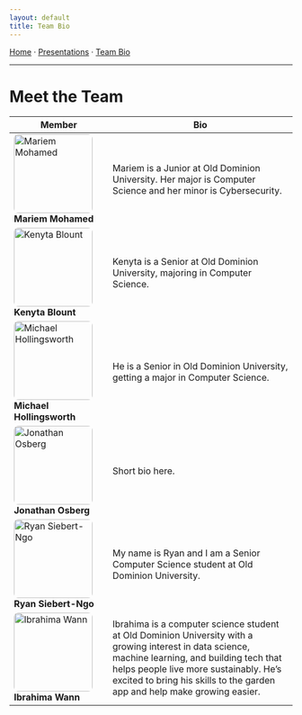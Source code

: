 ```yaml
---
layout: default
title: Team Bio
---
```


<!-- NAV BAR (manual) -->
<p>
  <a href="/Garden-Assistant-Application/">Home</a> ·
  <a href="/Garden-Assistant-Application/presentations">Presentations</a> ·
  <a href="/Garden-Assistant-Application/team">Team Bio</a>
</p>
<hr>


# Meet the Team

| Member | Bio |
|--------|-----|
| <img src="/Garden-Assistant-Application/assets/img/mariem.jpg" alt="Mariem Mohamed" class="team-pic"> **Mariem Mohamed** | Mariem is a Junior at Old Dominion University. Her major is Computer Science and her minor is Cybersecurity. |
| <img src="/Garden-Assistant-Application/assets/img/kenyta.jpg" alt="Kenyta Blount" class="team-pic"> **Kenyta Blount** | Kenyta is a Senior at Old Dominion University, majoring in Computer Science. |
| <img src="/Garden-Assistant-Application/assets/img/michael.jpg" alt="Michael Hollingsworth" class="team-pic"> **Michael Hollingsworth** | He is a Senior in Old Dominion University, getting a major in Computer Science. |
| <img src="/Garden-Assistant-Application/assets/img/jonathan.jpg" alt="Jonathan Osberg" class="team-pic"> **Jonathan Osberg** | Short bio here. |
| <img src="/Garden-Assistant-Application/assets/img/ryan.jpg" alt="Ryan Siebert-Ngo" class="team-pic"> **Ryan Siebert-Ngo** | My name is Ryan and I am a Senior Computer Science student at Old Dominion University. |
| <img src="/Garden-Assistant-Application/assets/img/ibrahima.jpg" alt="Ibrahima Wann" class="team-pic"> **Ibrahima Wann** |  Ibrahima is a computer science student at Old Dominion University with a growing interest in data science, machine learning, and building tech that helps people live more sustainably. He’s excited to bring his skills to the garden app and help make growing easier. |

<style>
.team-pic {
  width: 140px;
  height: 140px;
  object-fit: cover;  
  border-radius: 8px; 
}
</style>
